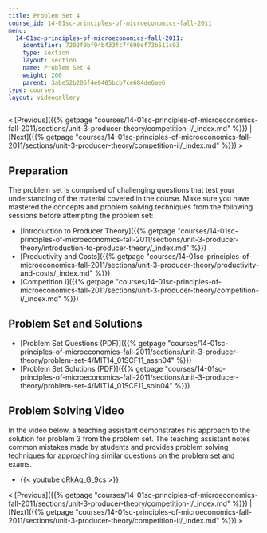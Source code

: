 ```yaml
---
title: Problem Set 4
course_id: 14-01sc-principles-of-microeconomics-fall-2011
menu:
  14-01sc-principles-of-microeconomics-fall-2011:
    identifier: 7202f9bf94b433fc7f690ef73b511c93
    type: section
    layout: section
    name: Problem Set 4
    weight: 200
    parent: 3abe52b206f4e0405bcb7ce684de6ae6
type: courses
layout: videogallery
---
```

« [Previous]({{% getpage "courses/14-01sc-principles-of-microeconomics-fall-2011/sections/unit-3-producer-theory/competition-i/_index.md" %}}) | [Next]({{% getpage "courses/14-01sc-principles-of-microeconomics-fall-2011/sections/unit-3-producer-theory/competition-ii/_index.md" %}}) »

Preparation
-----------

The problem set is comprised of challenging questions that test your understanding of the material covered in the course. Make sure you have mastered the concepts and problem solving techniques from the following sessions before attempting the problem set:

*   [Introduction to Producer Theory]({{% getpage "courses/14-01sc-principles-of-microeconomics-fall-2011/sections/unit-3-producer-theory/introduction-to-producer-theory/_index.md" %}})
*   [Productivity and Costs]({{% getpage "courses/14-01sc-principles-of-microeconomics-fall-2011/sections/unit-3-producer-theory/productivity-and-costs/_index.md" %}})
*   [Competition I]({{% getpage "courses/14-01sc-principles-of-microeconomics-fall-2011/sections/unit-3-producer-theory/competition-i/_index.md" %}})

Problem Set and Solutions
-------------------------

*   [Problem Set Questions (PDF)]({{% getpage "courses/14-01sc-principles-of-microeconomics-fall-2011/sections/unit-3-producer-theory/problem-set-4/MIT14_01SCF11_assn04" %}})
*   [Problem Set Solutions (PDF)]({{% getpage "courses/14-01sc-principles-of-microeconomics-fall-2011/sections/unit-3-producer-theory/problem-set-4/MIT14_01SCF11_soln04" %}})

Problem Solving Video
---------------------

In the video below, a teaching assistant demonstrates his approach to the solution for problem 3 from the problem set. The teaching assistant notes common mistakes made by students and provides problem solving techniques for approaching similar questions on the problem set and exams.

*   {{< youtube qRkAq\_G\_9cs >}}

« [Previous]({{% getpage "courses/14-01sc-principles-of-microeconomics-fall-2011/sections/unit-3-producer-theory/competition-i/_index.md" %}}) | [Next]({{% getpage "courses/14-01sc-principles-of-microeconomics-fall-2011/sections/unit-3-producer-theory/competition-ii/_index.md" %}}) »